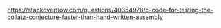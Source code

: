 <https://stackoverflow.com/questions/40354978/c-code-for-testing-the-collatz-conjecture-faster-than-hand-written-assembly>
